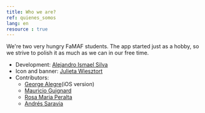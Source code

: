 ```yaml
---
title: Who we are?
ref: quienes_somos
lang: en
resource : true
---
```


We're two very hungry FaMAF students.
The app started just as a hobby, so we strive to polish it as much as we can in our free time.

* Development: [Alejandro Ismael Silva](https://github.com/AIDEA775)
* Icon and banner: [Julieta Wiesztort](mailto:julieta.raw@gmail.com)
* Contributors:
    - [George Alegre](https://github.com/georgealegre)(iOS version)
    - [Mauricio Guignard](https://github.com/mauguignard)
    - [Rosa Maria Peralta](mailto:mariarosaperalta95@gmail.com)
    - [Andrés Saravia](https://github.com/MinamiUruka)